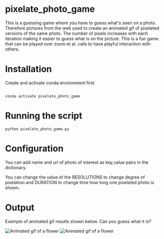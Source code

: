 # pixelate_photo_game

This is a guessing game where you have to guess what's seen on a photo. Therefore pictures from the web used to create an animated gif of pixelated versions of the same photo. The number of pixels increases with each iteration making it easier to guess what is on the picture. This is a fun game that can be played over zoom et al. calls to have playful interaction with others.

# Installation

Create and activate conda environment first
```conda env create -f requirements.yml

conda activate pixelate_photo_game
```

# Running the script
```
python pixelate_photo_game.py
```
# Configuration

You can add name and url of photo of interest as key,value pairs in the dictionary.

You can change the value of the RESOLUTIONS to change degree of pixelation and DURATION to change time how long one pixelated photo is shown.

# Output
Example of animated gif results shown below. Can you guess what it is?

![Animated gif of a flower](examples/violett_flower.gif?raw=true "Flower")
![Animated gif of a flower](examples/green_leaf.gif?raw=true "Leaf")
